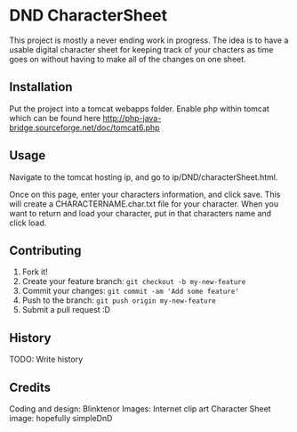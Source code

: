 
# DND CharacterSheet
This project is mostly a never ending work in progress. The idea is to have a usable digital character sheet for keeping track of your chacters as time goes on without having to make all of the changes on one sheet.

## Installation
Put the project into a tomcat webapps folder. Enable php within tomcat which can be found here http://php-java-bridge.sourceforge.net/doc/tomcat6.php

## Usage
Navigate to the tomcat hosting ip, and go to ip/DND/characterSheet.html.

Once on this page, enter your characters information, and click save. This will create a CHARACTERNAME.char.txt file for your character. When you want to return and load your character, put in that characters name and click load. 

## Contributing
1. Fork it!
2. Create your feature branch: `git checkout -b my-new-feature`
3. Commit your changes: `git commit -am 'Add some feature'`
4. Push to the branch: `git push origin my-new-feature`
5. Submit a pull request :D

## History
TODO: Write history

## Credits
Coding and design: Blinktenor
Images: Internet clip art
Character Sheet image: hopefully simpleDnD